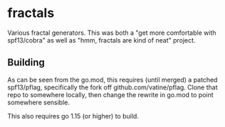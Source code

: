 # fractals

Various fractal generators. This was both a "get more comfortable with
spf13/cobra" as well as "hmm, fractals are kind of neat" project.

## Building

As can be seen from the go.mod, this requires (until merged) a patched
spf13/pflag, specifically the fork off github.com/vatine/pflag. Clone
that repo to somewhere locally, then change the rewrite in go.mod to
point somewhere sensible.

This also requires go 1.15 (or higher) to build.

